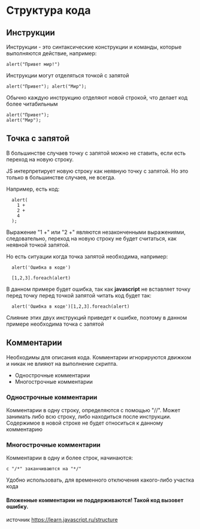 
# Структура кода

## Инструкции

Инструкции - это синтаксические конструкции и команды, которые выполняются действие, например:
```
alert("Привет мир!")
```

Инструкции могут отделяться точкой с запятой

```
alert("Привет"); alert("Мир");
```

Обычно каждую инструкцию отделяют новой строкой, что делает код более читабильным 

```
alert("Привет");
alert("Мир");
```

## Точка с запятой

В большинстве случаев точку с запятой можно не ставить, если есть переход на новую строку.

JS интерпретирует новую строку как неявную точку с запятой. Но это только в большинстве случаев, не всегда.

Например, есть код:

```
  alert(
    1 + 
    2 +
    4
  );
```

Выражение "1 +" или "2 +" являются незаконченными выражениями, следовательно, переход на новую строку не будет считаться, как неявной точкой запятой.

Но есть ситуации когда точка запятой необходима, например:

```
  alert('Ошибка в коде')

  [1,2,3].foreach(alert)
```
В данном примере будет ошибка, так как **javascript** не вставляет точку перед точку перед точкой запятой читать код будет так:

```
  alert('Ошибка в коде')[1,2,3].foreach(alert)
```

Слияние этих двух инструкций приведет к ошибке, поэтому в данном примере необходима точка с запятой

## Комментарии

Необходимы для описания кода. Комментарии игнорируются движком и никак не влияют на выполнение скрипта.

<ul>
  <li>Однострочные комментарии</li>
  <li>Многострочные комментарии</li>
</ul>

### Однострочные комментарии

Комментарии в одну строку, определяются с помощью "//". Может занимать либо всю строку, либо находиться после инструкции. Содержимое в новой строке не будет относиться к данному комментарию

### Многострочные комментарии

Комментарии в одну и более строк, начинаются: 

```
с "/*" заканчиваются на "*/" 
```

Удобно использовать, для временного отключения какого-либо участка кода

#### Вложенные комментарии не поддерживаются! Такой код вызовет ошибку.

источник https://learn.javascript.ru/structure